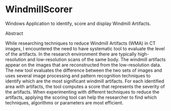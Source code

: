 # WindmillScorer
Windows Application to identify, score and display Windmill Artifacts.

Abstract

While researching techniques to reduce Windmill Artifacts (WMA) in CT images, I encountered the need to have systematic tool to evaluate the level of the artifacts. In the research environment there are typically high-resolution and low-resolution scans of the same body. The windmill artifacts appear on the images that are reconstructed from the low-resolution data. The new tool evaluates the difference between the two sets of images and uses several image processing and pattern recognition techniques to identify which are the most significant windmill artifacts. For each identified area with artifacts, the tool computes a score that represents the severity of the artifacts. When experimenting with different techniques to reduce the artifacts, applying the scoring tool can help the researcher to find which techniques, algorithms or parameters are most efficient.

